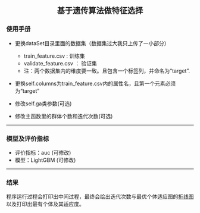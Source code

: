 <h2 align="center">基于遗传算法做特征选择</h2>

### 使用手册

- 更换dataSet目录里面的数据集（数据集过大我只上传了一小部分）
    - train_feature.csv : 训练集
    - validate_feature.csv ： 验证集
    - 注：两个数据集内的维度要一致。且包含一个标签列，并命名为“target”.
    
- 更换self.columns为train_feature.csv内的属性名，且第一个元素必须为“target”

- 修改self.ga类参数(可选)

- 修改主函数里的群体个数和迭代次数(可选)
***

### 模型及评价指标
- 评价指标：auc     (可修改)
- 模型：LightGBM    (可修改)
***

### 结果
程序运行过程会打印出中间过程，最终会绘出迭代次数与最优个体适应图的[折线图](https://github.com/rogeroyer/feature_selection_GAAlgorithm/blob/master/result.jpg)以及打印出最有个体及其适应度。
